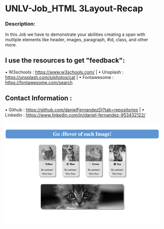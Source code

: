 # UNLV-Job_HTML 3Layout-Recap  

### Description:  
In this Job we have to demonstrate your abilities creating a span with multiple elements like header,
images, paragraph, #id, class, and other more. 

## I use the resources to get "feedback":
• W3schools :   https://www.w3schools.com/
| • Unsplash :    https://unsplash.com/s/photos/cat
| • Fontawesome : https://fontawesome.com/search

## Contact Information :
 • Github :      https://github.com/danielFernandezDj?tab=repositories
| • Linkedin :    https://www.linkedin.com/in/daniel-fernandez-953432122/

![Alt Text](./assets/image/image-example.png)
